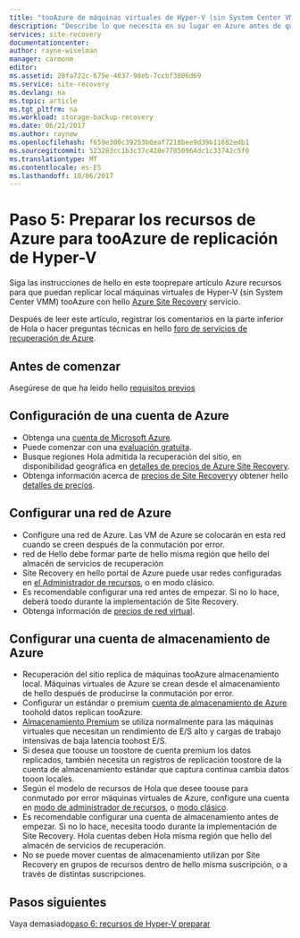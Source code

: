 ```yaml
---
title: "tooAzure de máquinas virtuales de Hyper-V (sin System Center VMM) de tooreplicate aaaPrepare recursos de Azure con Azure Site Recovery | Documentos de Microsoft"
description: "Describe lo que necesita en su lugar en Azure antes de que empiece a replicar tooAzure de máquinas virtuales de Hyper-V (sin VMM) mediante Azure Site Recovery"
services: site-recovery
documentationcenter: 
author: rayne-wiselman
manager: carmonm
editor: 
ms.assetid: 28fa722c-675e-4637-98eb-7ccbf3806d69
ms.service: site-recovery
ms.devlang: na
ms.topic: article
ms.tgt_pltfrm: na
ms.workload: storage-backup-recovery
ms.date: 06/21/2017
ms.author: raynew
ms.openlocfilehash: f659e300c39253b0eaf7218bee9d39b11682edb1
ms.sourcegitcommit: 523283cc1b3c37c428e77850964dc1c33742c5f0
ms.translationtype: MT
ms.contentlocale: es-ES
ms.lasthandoff: 10/06/2017
---
```

# <a name="step-5-prepare-azure-resources-for-hyper-v-replication-tooazure"></a>Paso 5: Preparar los recursos de Azure para tooAzure de replicación de Hyper-V

Siga las instrucciones de hello en este tooprepare artículo Azure recursos para que puedan replicar local máquinas virtuales de Hyper-V (sin System Center VMM) tooAzure con hello [Azure Site Recovery](site-recovery-overview.md) servicio.

Después de leer este artículo, registrar los comentarios en la parte inferior de Hola o hacer preguntas técnicas en hello [foro de servicios de recuperación de Azure](https://social.msdn.microsoft.com/forums/azure/home?forum=hypervrecovmgr).

## <a name="before-you-start"></a>Antes de comenzar

Asegúrese de que ha leído hello [requisitos previos](hyper-v-site-walkthrough-prerequisites.md)

## <a name="set-up-an-azure-account"></a>Configuración de una cuenta de Azure

- Obtenga una [cuenta de Microsoft Azure](http://azure.microsoft.com/).
- Puede comenzar con una [evaluación gratuita](https://azure.microsoft.com/pricing/free-trial/).
- Busque regiones Hola admitida la recuperación del sitio, en disponibilidad geográfica en [detalles de precios de Azure Site Recovery](https://azure.microsoft.com/pricing/details/site-recovery/).
- Obtenga información acerca de [precios de Site Recovery](site-recovery-faq.md#pricing)y obtener hello [detalles de precios](https://azure.microsoft.com/pricing/details/site-recovery/).


## <a name="set-up-an-azure-network"></a>Configurar una red de Azure

- Configure una red de Azure. Las VM de Azure se colocarán en esta red cuando se creen después de la conmutación por error.
- red de Hello debe formar parte de hello misma región que hello del almacén de servicios de recuperación
- Site Recovery en hello portal de Azure puede usar redes configuradas en [el Administrador de recursos](../resource-manager-deployment-model.md), o en modo clásico.
- Es recomendable configurar una red antes de empezar. Si no lo hace, deberá toodo durante la implementación de Site Recovery.
- Obtenga información de [precios de red virtual](https://azure.microsoft.com/pricing/details/virtual-network/).


## <a name="set-up-an-azure-storage-account"></a>Configurar una cuenta de almacenamiento de Azure

- Recuperación del sitio replica de máquinas tooAzure almacenamiento local. Máquinas virtuales de Azure se crean desde el almacenamiento de hello después de producirse la conmutación por error.
- Configurar un estándar o premium [cuenta de almacenamiento de Azure](../storage/common/storage-create-storage-account.md#create-a-storage-account) toohold datos replican tooAzure.
- [Almacenamiento Premium](../storage/common/storage-premium-storage.md) se utiliza normalmente para las máquinas virtuales que necesitan un rendimiento de E/S alto y cargas de trabajo intensivas de baja latencia toohost E/S.
- Si desea que toouse un toostore de cuenta premium los datos replicados, también necesita un registros de replicación toostore de la cuenta de almacenamiento estándar que captura continua cambia datos tooon locales.
- Según el modelo de recursos de Hola que desee toouse para conmutado por error máquinas virtuales de Azure, configure una cuenta en [modo de administrador de recursos](../storage/common/storage-create-storage-account.md), o [modo clásico](../storage/common/storage-create-storage-account.md).
- Es recomendable configurar una cuenta de almacenamiento antes de empezar. Si no lo hace, necesita toodo durante la implementación de Site Recovery. Hola cuentas deben Hola misma región que hello del almacén de servicios de recuperación.
- No se puede mover cuentas de almacenamiento utilizan por Site Recovery en grupos de recursos dentro de hello misma suscripción, o a través de distintas suscripciones.


## <a name="next-steps"></a>Pasos siguientes

Vaya demasiado[paso 6: recursos de Hyper-V preparar](hyper-v-site-walkthrough-prepare-hyper-v.md)
